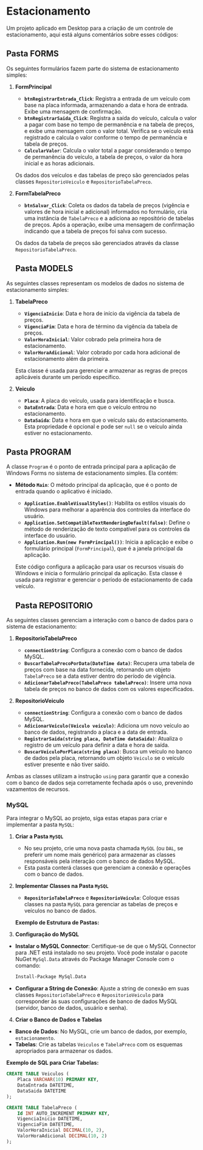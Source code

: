 # Estacionamento
Um projeto aplicado em Desktop para a criação de um controle de estacionamento, aqui está alguns comentários sobre esses códigos:


## Pasta FORMS

Os seguintes formulários fazem parte do sistema de estacionamento simples:

1. **FormPrincipal**
   - **`btnRegistrarEntrada_Click`**: Registra a entrada de um veículo com base na placa informada, armazenando a data e hora de entrada. Exibe uma mensagem de confirmação.
   - **`btnRegistrarSaida_Click`**: Registra a saída do veículo, calcula o valor a pagar com base no tempo de permanência e na tabela de preços, e exibe uma mensagem com o valor total. Verifica se o veículo está registrado e calcula o valor conforme o tempo de permanência e tabela de preços.
   - **`CalcularValor`**: Calcula o valor total a pagar considerando o tempo de permanência do veículo, a tabela de preços, o valor da hora inicial e as horas adicionais.

   Os dados dos veículos e das tabelas de preço são gerenciados pelas classes `RepositorioVeiculo` e `RepositorioTabelaPreco`.

2. **FormTabelaPreco**
   - **`btnSalvar_Click`**: Coleta os dados da tabela de preços (vigência e valores de hora inicial e adicional) informados no formulário, cria uma instância de `TabelaPreco` e a adiciona ao repositório de tabelas de preços. Após a operação, exibe uma mensagem de confirmação indicando que a tabela de preços foi salva com sucesso.

   Os dados da tabela de preços são gerenciados através da classe `RepositorioTabelaPreco`.



   ## Pasta MODELS

As seguintes classes representam os modelos de dados no sistema de estacionamento simples:

1. **TabelaPreco**
   - **`VigenciaInicio`**: Data e hora de início da vigência da tabela de preços.
   - **`VigenciaFim`**: Data e hora de término da vigência da tabela de preços.
   - **`ValorHoraInicial`**: Valor cobrado pela primeira hora de estacionamento.
   - **`ValorHoraAdicional`**: Valor cobrado por cada hora adicional de estacionamento além da primeira.

   Esta classe é usada para gerenciar e armazenar as regras de preços aplicáveis durante um período específico.

2. **Veiculo**
   - **`Placa`**: A placa do veículo, usada para identificação e busca.
   - **`DataEntrada`**: Data e hora em que o veículo entrou no estacionamento.
   - **`DataSaida`**: Data e hora em que o veículo saiu do estacionamento. Esta propriedade é opcional e pode ser `null` se o veículo ainda estiver no estacionamento.


  
## Pasta PROGRAM

A classe `Program` é o ponto de entrada principal para a aplicação de Windows Forms no sistema de estacionamento simples. Ela contém:

- **Método `Main`**: O método principal da aplicação, que é o ponto de entrada quando o aplicativo é iniciado.
  - **`Application.EnableVisualStyles()`**: Habilita os estilos visuais do Windows para melhorar a aparência dos controles da interface do usuário.
  - **`Application.SetCompatibleTextRenderingDefault(false)`**: Define o método de renderização de texto compatível para os controles da interface do usuário.
  - **`Application.Run(new FormPrincipal())`**: Inicia a aplicação e exibe o formulário principal (`FormPrincipal`), que é a janela principal da aplicação.

   Este código configura a aplicação para usar os recursos visuais do Windows e inicia o formulário principal da aplicação.
   Esta classe é usada para registrar e gerenciar o período de estacionamento de cada veículo.



   ## Pasta REPOSITORIO

As seguintes classes gerenciam a interação com o banco de dados para o sistema de estacionamento:

1. **RepositorioTabelaPreco**
   - **`connectionString`**: Configura a conexão com o banco de dados MySQL.
   - **`BuscarTabelaPrecoPorData(DateTime data)`**: Recupera uma tabela de preços com base na data fornecida, retornando um objeto `TabelaPreco` se a data estiver dentro do período de vigência.
   - **`AdicionarTabelaPreco(TabelaPreco tabelaPreco)`**: Insere uma nova tabela de preços no banco de dados com os valores especificados.

2. **RepositorioVeiculo**
   - **`connectionString`**: Configura a conexão com o banco de dados MySQL.
   - **`AdicionarVeiculo(Veiculo veiculo)`**: Adiciona um novo veículo ao banco de dados, registrando a placa e a data de entrada.
   - **`RegistrarSaida(string placa, DateTime dataSaida)`**: Atualiza o registro de um veículo para definir a data e hora de saída.
   - **`BuscarVeiculoPorPlaca(string placa)`**: Busca um veículo no banco de dados pela placa, retornando um objeto `Veiculo` se o veículo estiver presente e não tiver saído.

Ambas as classes utilizam a instrução `using` para garantir que a conexão com o banco de dados seja corretamente fechada após o uso, prevenindo vazamentos de recursos.



### MySQL

Para integrar o MySQL ao projeto, siga estas etapas para criar e implementar a pasta `MySQL`:

1. **Criar a Pasta `MySQL`**
   - No seu projeto, crie uma nova pasta chamada `MySQL` (ou `DAL`, se preferir um nome mais genérico) para armazenar as classes responsáveis pela interação com o banco de dados MySQL.
   - Esta pasta conterá classes que gerenciam a conexão e operações com o banco de dados.

2. **Implementar Classes na Pasta `MySQL`**
   - **`RepositorioTabelaPreco`** e **`RepositorioVeiculo`**: Coloque essas classes na pasta `MySQL` para gerenciar as tabelas de preços e veículos no banco de dados.

   **Exemplo de Estrutura de Pastas:**

3. **Configuração do MySQL**
- **Instalar o MySQL Connector**: Certifique-se de que o MySQL Connector para .NET está instalado no seu projeto. Você pode instalar o pacote NuGet `MySql.Data` através do Package Manager Console com o comando:
  ```bash
  Install-Package MySql.Data
  ```
- **Configurar a String de Conexão**: Ajuste a string de conexão em suas classes `RepositorioTabelaPreco` e `RepositorioVeiculo` para corresponder às suas configurações de banco de dados MySQL (servidor, banco de dados, usuário e senha).

4. **Criar o Banco de Dados e Tabelas**
- **Banco de Dados**: No MySQL, crie um banco de dados, por exemplo, `estacionamento`.
- **Tabelas**: Crie as tabelas `Veiculos` e `TabelaPreco` com os esquemas apropriados para armazenar os dados.

**Exemplo de SQL para Criar Tabelas:**
```sql
CREATE TABLE Veiculos (
    Placa VARCHAR(10) PRIMARY KEY,
    DataEntrada DATETIME,
    DataSaida DATETIME
);

CREATE TABLE TabelaPreco (
    Id INT AUTO_INCREMENT PRIMARY KEY,
    VigenciaInicio DATETIME,
    VigenciaFim DATETIME,
    ValorHoraInicial DECIMAL(10, 2),
    ValorHoraAdicional DECIMAL(10, 2)
);





